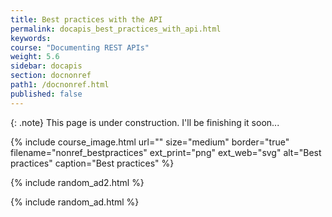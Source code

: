 ```yaml
---
title: Best practices with the API
permalink: docapis_best_practices_with_api.html
keywords:
course: "Documenting REST APIs"
weight: 5.6
sidebar: docapis
section: docnonref
path1: /docnonref.html
published: false
---
```


{: .note}
This page is under construction. I'll be finishing it soon...

{% include course_image.html url="" size="medium" border="true" filename="nonref_bestpractices" ext_print="png" ext_web="svg" alt="Best practices" caption="Best practices" %}

{% include random_ad2.html %}

{% include random_ad.html %}
